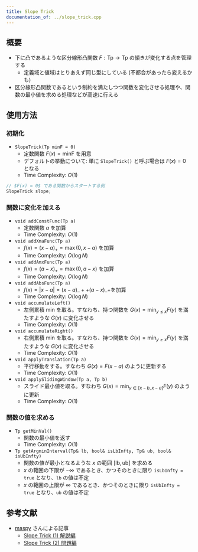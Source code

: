 ```yaml
---
title: Slope Trick
documentation_of: ../slope_trick.cpp
---
```


## 概要

- 下に凸であるような区分線形凸関数 $F: \mathrm{Tp} \rightarrow \mathrm{Tp}$ の傾きが変化する点を管理する
  - 定義域と値域はとりあえず同じ型にしている (不都合があったら変えるかも)
- 区分線形凸関数であるという制約を満たしつつ関数を変化させる処理や、関数の最小値を求める処理などが高速に行える

## 使用方法

### 初期化

- `SlopeTrick(Tp minF = 0)`
  - 定数関数 $F(x) = \mathrm{minF}$ を用意
  - デフォルトの挙動について: 単に `SlopeTrick()` と呼ぶ場合は $F(x) = 0$ となる
  - Time Complexity: $O(1)$

```cpp
// $F(x) = 0$ である関数からスタートする例
SlopeTrick slope;
```

### 関数に変化を加える
- `void addConstFunc(Tp a)`
  - 定数関数 $a$ を加算
  - Time Complexity: $O(1)$
- `void addXmaFunc(Tp a)`
  - $f(x) = (x - a)_{+} = \max \left( 0, x - a \right)$ を加算
  - Time Complexity: $O(\log N)$
- `void addAmxFunc(Tp a)`
  - $f(x) = (a - x)_{+} = \max \left( 0, a - x \right)$ を加算
  - Time Complexity: $O(\log N)$
- `void addAbsFunc(Tp a)`
  - $f(x) = \lvert x - a \rvert = (x - a)\_{+} + (a - x)\_{+}$を加算
  - Time Complexity: $O(\log N)$
- `void accumulateLeft()`
  - 左側累積 min を取る。すなわち、持つ関数を $G(x) = \min_{y \leq x} F(y)$ を満たすような $G(x)$ に変化させる
  - Time Complexity: $O(1)$
- `void accumulateRight()`
  - 右側累積 min を取る。すなわち、持つ関数を $G(x) = \min_{y \geq x} F(y)$ を満たすような $G(x)$ に変化させる
  - Time Complexity: $O(1)$
- `void applyTranslation(Tp a)`
  - 平行移動をする。すなわち $G(x) = F(x - a)$ のように更新する
  - Time Complexity: $O(1)$
- `void applySlidingWindow(Tp a, Tp b)`
  - スライド最小値を取る。すなわち $G(x) = \min_{y \in [x-b, x-a]} F(y)$ のように更新
  - Time Complexity: $O(1)$

### 関数の値を求める  

- `Tp getMinVal()`
  - 関数の最小値を返す
  - Time Complexity: $O(1)$
- `Tp getArgminInterval(Tp& lb, bool& isLbInfty, Tp& ub, bool& isUbInfty)`
  - 関数の値が最小となるような $x$ の範囲 $\left[ \mathrm{lb}, \mathrm{ub} \right]$ を求める
  - $x$ の範囲の下限が $-\infty$ であるとき、かつそのときに限り `isLbInfty = true` となり、`lb` の値は不定
  - $x$ の範囲の上限が $\infty$ であるとき、かつそのときに限り `isUbInfty = true` となり、`ub` の値は不定

## 参考文献

- [maspy](https://twitter.com/maspy_stars) さんによる記事
  - [Slope Trick (1) 解説編](https://maspypy.com/slope-trick-1-%E8%A7%A3%E8%AA%AC%E7%B7%A8)
  - [Slope Trick (2) 問題編](https://maspypy.com/slope-trick-2-%e5%95%8f%e9%a1%8c%e7%b7%a8)